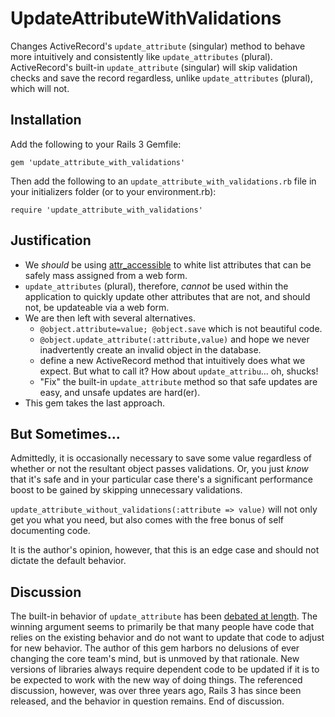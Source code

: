 UpdateAttributeWithValidations
==============================

Changes ActiveRecord's `update_attribute` (singular) method to behave more intuitively and consistently like
`update_attributes` (plural). ActiveRecord's built-in `update_attribute` (singular) will skip validation checks
and save the record regardless, unlike `update_attributes` (plural), which will not.

Installation
------------

Add the following to your Rails 3 Gemfile:

``gem 'update_attribute_with_validations'``

Then add the following to an `update_attribute_with_validations.rb` file in your initializers folder (or to your environment.rb):

`require 'update_attribute_with_validations'`

Justification
-------------

* We *should* be using [attr_accessible](http://api.rubyonrails.org/classes/ActiveModel/MassAssignmentSecurity/ClassMethods.html#method-i-attr_accessible)
  to white list attributes that can be safely mass assigned from a web form.
* `update_attributes` (plural), therefore, *cannot* be used within the application to quickly update other attributes
  that are not, and should not, be updateable via a web form.
* We are then left with several alternatives.
  * `@object.attribute=value; @object.save` which is not beautiful code. 
  * `@object.update_attribute(:attribute,value)` and hope we never inadvertently create an invalid object in the database.
  * define a new ActiveRecord method that intuitively does what we expect. But what to call it? How about `update_attribu`... oh, shucks!
  * "Fix" the built-in `update_attribute` method so that safe updates are easy, and unsafe updates are hard(er).
* This gem takes the last approach.

But Sometimes...
----------------

Admittedly, it is occasionally necessary to save some value regardless of whether or not the resultant object
passes validations. Or, you just *know* that it's safe and in your particular case there's a significant
performance boost to be gained by skipping unnecessary validations.  

`update_attribute_without_validations(:attribute => value)` will not only get you what you need, but also comes
with the free bonus of self documenting code.

It is the author's opinion, however, that this is an edge case and should not dictate the default behavior.

Discussion
----------

The built-in behavior of `update_attribute` has been [debated at length](http://groups.google.com/group/rubyonrails-core/browse_thread/thread/e9e9763e96af7175?hl=en&pli=1).
The winning argument seems to primarily be that many people have code that relies on the existing behavior and do not
want to update that code to adjust for new behavior. The author of this gem harbors no delusions of ever changing the
core team's mind, but is unmoved by that rationale. New versions of libraries always require dependent code to be updated
if it is to be expected to work with the new way of doing things. The referenced discussion, however, was over three
years ago, Rails 3 has since been released, and the behavior in question remains.  End of discussion.